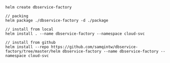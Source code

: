     helm create dbservice-factory
    
    // packing
    helm package ./dbservice-factory -d ./package
    
    // install from local
    helm install . --name dbservice-factory --namespace cloud-svc
    
    // install from github
    helm install --repo https://github.com/samqintw/dbservice-factory/tree/master/helm dbservice-factory --name dbservice-factory --namespace cloud-svc
